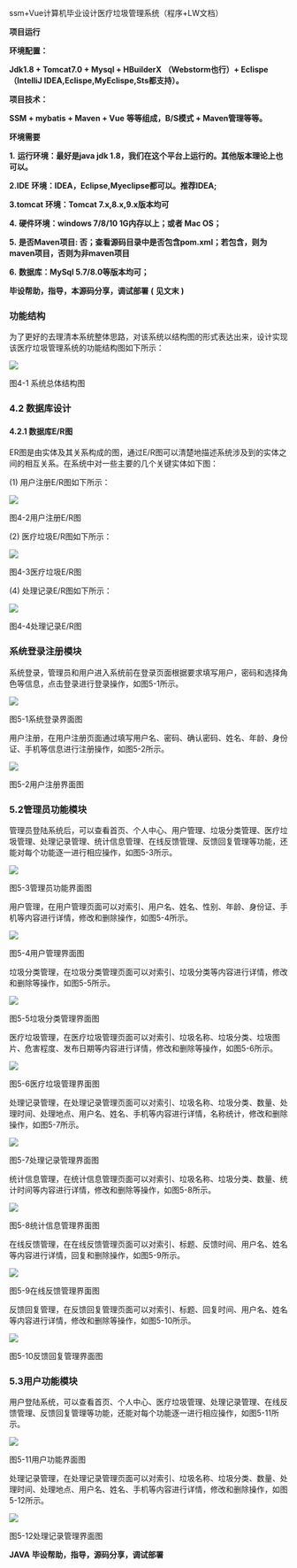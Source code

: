 ssm+Vue计算机毕业设计医疗垃圾管理系统（程序+LW文档）

**项目运行**

**环境配置：**

**Jdk1.8 + Tomcat7.0 + Mysql + HBuilderX** **（Webstorm也行）+ Eclispe（IntelliJ
IDEA,Eclispe,MyEclispe,Sts都支持）。**

**项目技术：**

**SSM + mybatis + Maven + Vue** **等等组成，B/S模式 + Maven管理等等。**

**环境需要**

**1.** **运行环境：最好是java jdk 1.8，我们在这个平台上运行的。其他版本理论上也可以。**

**2.IDE** **环境：IDEA，Eclipse,Myeclipse都可以。推荐IDEA;**

**3.tomcat** **环境：Tomcat 7.x,8.x,9.x版本均可**

**4.** **硬件环境：windows 7/8/10 1G内存以上；或者 Mac OS；**

**5.** **是否Maven项目: 否；查看源码目录中是否包含pom.xml；若包含，则为maven项目，否则为非maven项目**

**6.** **数据库：MySql 5.7/8.0等版本均可；**

**毕设帮助，指导，本源码分享，调试部署** **(** **见文末** **)**

### 功能结构

为了更好的去理清本系统整体思路，对该系统以结构图的形式表达出来，设计实现该医疗垃圾管理系统的功能结构图如下所示：

![](./res/0985a940ee6b42d68295831464353f00.png)

图4-1 系统总体结构图

### 4.2 数据库设计

####  4.2.1 数据库E/R图

ER图是由实体及其关系构成的图，通过E/R图可以清楚地描述系统涉及到的实体之间的相互关系。在系统中对一些主要的几个关键实体如下图：

(1) 用户注册E/R图如下所示：

![](./res/110904a59f074182a2b6f65987e5ded4.png)

图4-2用户注册E/R图

(2) 医疗垃圾E/R图如下所示：

![](./res/30dfca470b524fdc828cda35f695af6e.png)

图4-3医疗垃圾E/R图

(4) 处理记录E/R图如下所示：

![](./res/2e19c3594b4645ee97fb115e61f17865.png)

图4-4处理记录E/R图

### 系统登录注册模块

系统登录，管理员和用户进入系统前在登录页面根据要求填写用户，密码和选择角色等信息，点击登录进行登录操作，如图5-1所示。

![](./res/54b954a881864825b0c644884d2c4835.png)

图5-1系统登录界面图

用户注册，在用户注册页面通过填写用户名、密码、确认密码、姓名、年龄、身份证、手机等信息进行注册操作，如图5-2所示。

![](./res/bc01a400d7c248b69e9f4733b0c7771f.png)

图5-2用户注册界面图

### 5.2管理员功能模块

管理员登陆系统后，可以查看首页、个人中心、用户管理、垃圾分类管理、医疗垃圾管理、处理记录管理、统计信息管理、在线反馈管理、反馈回复管理等功能，还能对每个功能逐一进行相应操作，如图5-3所示。

![](./res/8c6b7d2f7b484392ae7a88c58a1f2596.png)

图5-3管理员功能界面图

用户管理，在用户管理页面可以对索引、用户名、姓名、性别、年龄、身份证、手机等内容进行详情，修改和删除操作，如图5-4所示。

![](./res/113a236d01664149a0b195824ba76105.png)

图5-4用户管理界面图

垃圾分类管理，在垃圾分类管理页面可以对索引、垃圾分类等内容进行详情，修改和删除等操作，如图5-5所示。

![](./res/f247e53e42a840d8909d98daf22f2978.png)

图5-5垃圾分类管理界面图

医疗垃圾管理，在医疗垃圾管理页面可以对索引、垃圾名称、垃圾分类、垃圾图片、危害程度、发布日期等内容进行详情，修改和删除等操作，如图5-6所示。

![](./res/3a61dc7bab6a4cfc85f83c2c14fbe79d.png)

图5-6医疗垃圾管理界面图

处理记录管理，在处理记录管理页面可以对索引、垃圾名称、垃圾分类、数量、处理时间、处理地点、用户名、姓名、手机等内容进行详情，名称统计，修改和删除操作，如图5-7所示。

![](./res/9b421351dc0a453bb49c395ef9ac9ae3.png)

图5-7处理记录管理界面图

统计信息管理，在统计信息管理页面可以对索引、垃圾名称、垃圾分类、数量、统计时间等内容进行详情，修改和删除等操作，如图5-8所示。

![](./res/6731d51a96a24d098e17c3eb00c7849d.png)

图5-8统计信息管理界面图

在线反馈管理，在在线反馈管理页面可以对索引、标题、反馈时间、用户名、姓名等内容进行详情，回复和删除操作，如图5-9所示。

![](./res/eeb97bfbb59342458db3e5c9f8857e30.png)

图5-9在线反馈管理界面图

反馈回复管理，在反馈回复管理页面可以对索引、标题、回复时间、用户名、姓名等内容进行详情，修改和删除等操作，如图5-10所示。

![](./res/b1e2afacffef414487c2585fdf86fb37.png)

图5-10反馈回复管理界面图

### 5.3用户功能模块

用户登陆系统，可以查看首页、个人中心、医疗垃圾管理、处理记录管理、在线反馈管理、反馈回复管理等功能，还能对每个功能逐一进行相应操作，如图5-11所示。

![](./res/81f2032707324d2bb7b7edf8b7b001ff.png)

图5-11用户功能界面图

处理记录管理，在处理记录管理页面可以对索引、垃圾名称、垃圾分类、数量、处理时间、处理地点、用户名、姓名、手机等内容进行详情，修改和删除操作，如图5-12所示。

![](./res/2b2b16b9a504498fb5603d0286f0f511.png)

图5-12处理记录管理界面图

**JAVA** **毕设帮助，指导，源码分享，调试部署**

